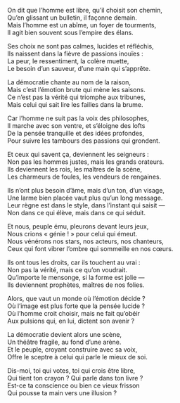 On dit que l’homme est libre, qu’il choisit son chemin,<br/>
Qu’en glissant un bulletin, il façonne demain.<br/>
Mais l’homme est un abîme, un foyer de tourments,<br/>
Il agit bien souvent sous l’empire des élans.<br/>

Ses choix ne sont pas calmes, lucides et réfléchis,<br/>
Ils naissent dans la fièvre de passions inouïes :<br/>
La peur, le ressentiment, la colère muette,<br/>
Le besoin d’un sauveur, d’une main qui s’apprête.<br/>

La démocratie chante au nom de la raison,<br/>
Mais c’est l’émotion brute qui mène les saisons.<br/>
Ce n’est pas la vérité qui triomphe aux tribunes,<br/>
Mais celui qui sait lire les failles dans la brume.<br/>

Car l’homme ne suit pas la voix des philosophes,<br/>
Il marche avec son ventre, et s’éloigne des lofts<br/>
De la pensée tranquille et des idées profondes,<br/>
Pour suivre les tambours des passions qui grondent.<br/>

Et ceux qui savent ça, deviennent les seigneurs :<br/>
Non pas les hommes justes, mais les grands orateurs.<br/>
Ils deviennent les rois, les maîtres de la scène,<br/>
Les charmeurs de foules, les vendeurs de rengaines.<br/>

Ils n’ont plus besoin d’âme, mais d’un ton, d’un visage,<br/>
Une larme bien placée vaut plus qu’un long message.<br/>
Leur règne est dans le style, dans l’instant qui saisit —<br/>
Non dans ce qui élève, mais dans ce qui séduit.<br/>

Et nous, peuple ému, pleurons devant leurs jeux,<br/>
Nous crions « génie ! » pour celui qui émeut.<br/>
Nous vénérons nos stars, nos acteurs, nos chanteurs,<br/>
Ceux qui font vibrer l’ombre qui sommeille en nos cœurs.<br/>

Ils ont tous les droits, car ils touchent au vrai :<br/>
Non pas la vérité, mais ce qu’on voudrait.<br/>
Qu’importe le mensonge, si la forme est jolie —<br/>
Ils deviennent prophètes, maîtres de nos folies.<br/>

Alors, que vaut un monde où l’émotion décide ?<br/>
Où l’image est plus forte que la pensée lucide ?<br/>
Où l’homme croit choisir, mais ne fait qu’obéir<br/>
Aux pulsions qui, en lui, dictent son avenir ?<br/>

La démocratie devient alors une scène,<br/>
Un théâtre fragile, au fond d’une arène.<br/>
Et le peuple, croyant construire avec sa voix,<br/>
Offre le sceptre à celui qui parle le mieux de soi.<br/>

Dis-moi, toi qui votes, toi qui crois être libre,<br/>
Qui tient ton crayon ? Qui parle dans ton livre ?<br/>
Est-ce ta conscience ou bien ce vieux frisson<br/>
Qui pousse ta main vers une illusion ?<br/>